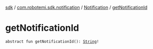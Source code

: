 [sdk](../../index.md) / [com.robotemi.sdk.notification](../index.md) / [Notification](index.md) / [getNotificationId](./get-notification-id.md)

# getNotificationId

`abstract fun getNotificationId(): `[`String`](https://kotlinlang.org/api/latest/jvm/stdlib/kotlin/-string/index.html)`!`